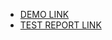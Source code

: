 
- [DEMO LINK](https://kattentionn.github.io/layout_catalog/)
- [TEST REPORT LINK](https://kattentionn.github.io/layout_catalog/report/html_report/)


